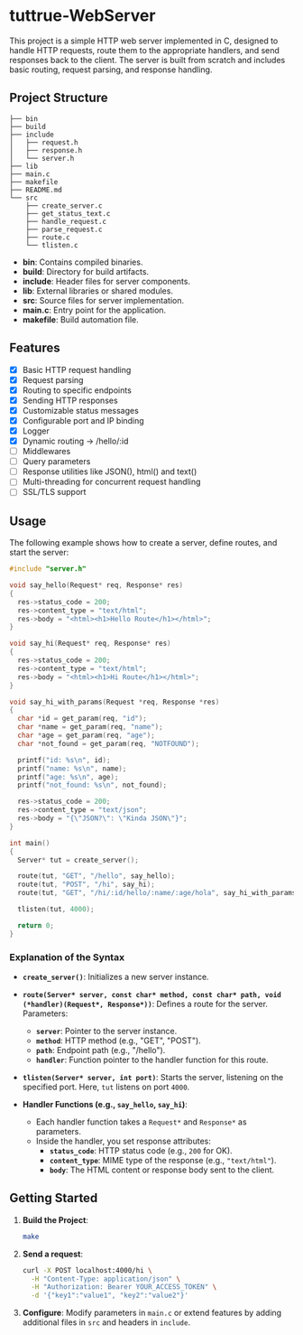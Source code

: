 # tuttrue-WebServer

This project is a simple HTTP web server implemented in C, designed to handle HTTP requests, route them to the appropriate handlers, and send responses back to the client. The server is built from scratch and includes basic routing, request parsing, and response handling.

## Project Structure

```plaintext
├── bin
├── build
├── include
│   ├── request.h
│   ├── response.h
│   └── server.h
├── lib
├── main.c
├── makefile
├── README.md
└── src
    ├── create_server.c
    ├── get_status_text.c
    ├── handle_request.c
    ├── parse_request.c
    ├── route.c
    └── tlisten.c
```

- **bin**: Contains compiled binaries.
- **build**: Directory for build artifacts.
- **include**: Header files for server components.
- **lib**: External libraries or shared modules.
- **src**: Source files for server implementation.
- **main.c**: Entry point for the application.
- **makefile**: Build automation file.

## Features

- [x] Basic HTTP request handling
- [x] Request parsing
- [x] Routing to specific endpoints
- [x] Sending HTTP responses
- [x] Customizable status messages
- [x] Configurable port and IP binding
- [x] Logger
- [x] Dynamic routing -> /hello/:id
- [ ] Middlewares
- [ ] Query parameters
- [ ] Response utilities like JSON(), html() and text()
- [ ] Multi-threading for concurrent request handling
- [ ] SSL/TLS support

## Usage

The following example shows how to create a server, define routes, and start the server:

```c
#include "server.h"

void say_hello(Request* req, Response* res)
{
  res->status_code = 200;
  res->content_type = "text/html";
  res->body = "<html><h1>Hello Route</h1></html>";
}

void say_hi(Request* req, Response* res)
{
  res->status_code = 200;
  res->content_type = "text/html";
  res->body = "<html><h1>Hi Route</h1></html>";
}

void say_hi_with_params(Request *req, Response *res)
{
  char *id = get_param(req, "id");
  char *name = get_param(req, "name");
  char *age = get_param(req, "age");
  char *not_found = get_param(req, "NOTFOUND");

  printf("id: %s\n", id);
  printf("name: %s\n", name);
  printf("age: %s\n", age);
  printf("not_found: %s\n", not_found);

  res->status_code = 200;
  res->content_type = "text/json";
  res->body = "{\"JSON?\": \"Kinda JSON\"}";
}

int main()
{
  Server* tut = create_server();

  route(tut, "GET", "/hello", say_hello);
  route(tut, "POST", "/hi", say_hi);
  route(tut, "GET", "/hi/:id/hello/:name/:age/hola", say_hi_with_params);

  tlisten(tut, 4000);

  return 0;
}
```

### Explanation of the Syntax

- **`create_server()`**: Initializes a new server instance.
- **`route(Server* server, const char* method, const char* path, void (*handler)(Request*, Response*))`**: Defines a route for the server. Parameters:
  - **`server`**: Pointer to the server instance.
  - **`method`**: HTTP method (e.g., "GET", "POST").
  - **`path`**: Endpoint path (e.g., "/hello").
  - **`handler`**: Function pointer to the handler function for this route.

- **`tlisten(Server* server, int port)`**: Starts the server, listening on the specified port. Here, `tut` listens on port `4000`.

- **Handler Functions (e.g., `say_hello`, `say_hi`)**:
  - Each handler function takes a `Request*` and `Response*` as parameters.
  - Inside the handler, you set response attributes:
    - **`status_code`**: HTTP status code (e.g., `200` for OK).
    - **`content_type`**: MIME type of the response (e.g., `"text/html"`).
    - **`body`**: The HTML content or response body sent to the client.


## Getting Started

1. **Build the Project**:
   ```sh
   make
   ```

2. **Send a request**:
   ```sh
   curl -X POST localhost:4000/hi \
     -H "Content-Type: application/json" \
     -H "Authorization: Bearer YOUR_ACCESS_TOKEN" \
     -d '{"key1":"value1", "key2":"value2"}'
   ```

3. **Configure**:
   Modify parameters in `main.c` or extend features by adding additional files in `src` and headers in `include`.
